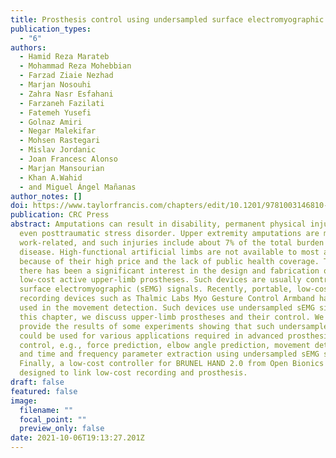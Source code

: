 ```yaml
---
title: Prosthesis control using undersampled surface electromyographic signals
publication_types:
  - "6"
authors:
  - Hamid Reza Marateb
  - Mohammad Reza Mohebbian
  - Farzad Ziaie Nezhad
  - Marjan Nosouhi
  - Zahra Nasr Esfahani
  - Farzaneh Fazilati
  - Fatemeh Yusefi
  - Golnaz Amiri
  - Negar Malekifar
  - Mohsen Rastegari
  - Mislav Jordanic
  - Joan Francesc Alonso
  - Marjan Mansourian
  - Khan A.Wahid
  - and Miguel Ángel Mañanas
author_notes: []
doi: https://www.taylorfrancis.com/chapters/edit/10.1201/9781003146810-5/
publication: CRC Press
abstract: Amputations can result in disability, permanent physical injury, and
  even posttraumatic stress disorder. Upper extremity amputations are mostly
  work-related, and such injuries include about 7% of the total burden of
  disease. High-functional artificial limbs are not available to most amputees
  because of their high price and the lack of public health coverage. Thus,
  there has been a significant interest in the design and fabrication of
  low-cost active upper-limb prostheses. Such devices are usually controlled by
  surface electromyographic (sEMG) signals. Recently, portable, low-cost
  recording devices such as Thalmic Labs Myo Gesture Control Armband have been
  used in the movement detection. Such devices use undersampled sEMG signals. In
  this chapter, we discuss upper-limb prostheses and their control. We further
  provide the results of some experiments showing that such undersampled signals
  could be used for various applications required in advanced prosthesis
  control, e.g., force prediction, elbow angle prediction, movement detection,
  and time and frequency parameter extraction using undersampled sEMG signals.
  Finally, a low-cost controller for BRUNEL HAND 2.0 from Open Bionics is
  designed to link low-cost recording and prosthesis.
draft: false
featured: false
image:
  filename: ""
  focal_point: ""
  preview_only: false
date: 2021-10-06T19:13:27.201Z
---
```

